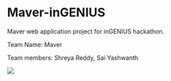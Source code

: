 # Maver-inGENIUS
Maver web application project for inGENIUS hackathon.



Team Name: Maver




Team members: Shreya Reddy, Sai Yashwanth



<a href = "https://github.com/Shreyatippireddy">
   <img src = "https://avatars.githubusercontent.com/u/93726938?v=4 = theyashwanthsai/Maver-inGENIUS"/>
 
</a>

